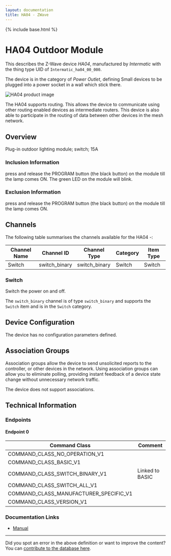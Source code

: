```yaml
---
layout: documentation
title: HA04 - ZWave
---
```


{% include base.html %}

# HA04 Outdoor Module
This describes the Z-Wave device *HA04*, manufactured by *Intermatic* with the thing type UID of ```Intermatic_ha04_00_000```.

The device is in the category of *Power Outlet*, defining Small devices to be plugged into a power socket in a wall which stick there.

![HA04 product image](https://opensmarthouse.org/assets/zwave/attachments/297/HA04C.jpeg)


The HA04 supports routing. This allows the device to communicate using other routing enabled devices as intermediate routers.  This device is also able to participate in the routing of data between other devices in the mesh network.

## Overview

Plug-in outdoor lighting module; switch; 15A

### Inclusion Information

press and release the PROGRAM button (the black button) on the module till the lamp comes ON. The green LED on the module will blink.

### Exclusion Information

press and release the PROGRAM button (the black button) on the module till the lamp comes ON.

## Channels

The following table summarises the channels available for the HA04 -:

| Channel Name | Channel ID | Channel Type | Category | Item Type |
|--------------|------------|--------------|----------|-----------|
| Switch | switch_binary | switch_binary | Switch | Switch | 

### Switch
Switch the power on and off.

The ```switch_binary``` channel is of type ```switch_binary``` and supports the ```Switch``` item and is in the ```Switch``` category.



## Device Configuration

The device has no configuration parameters defined.

## Association Groups

Association groups allow the device to send unsolicited reports to the controller, or other devices in the network. Using association groups can allow you to eliminate polling, providing instant feedback of a device state change without unnecessary network traffic.

The device does not support associations.
## Technical Information

### Endpoints

#### Endpoint 0

| Command Class | Comment |
|---------------|---------|
| COMMAND_CLASS_NO_OPERATION_V1| |
| COMMAND_CLASS_BASIC_V1| |
| COMMAND_CLASS_SWITCH_BINARY_V1| Linked to BASIC|
| COMMAND_CLASS_SWITCH_ALL_V1| |
| COMMAND_CLASS_MANUFACTURER_SPECIFIC_V1| |
| COMMAND_CLASS_VERSION_V1| |

### Documentation Links

* [Manual](https://www.opensmarthouse.org/zwavedatabase/297/Intermatic-HA04C.pdf)

---

Did you spot an error in the above definition or want to improve the content?
You can [contribute to the database here](https://www.opensmarthouse.org/zwavedatabase/297).
